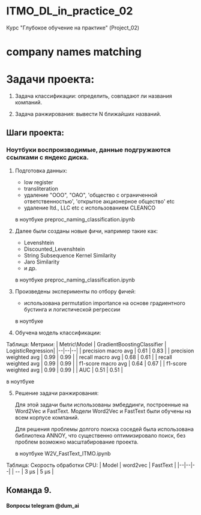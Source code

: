 # ITMO_DL_in_practice_02
Курс "Глубокое обучение на практике" (Project_02)

# company names matching

# Задачи проекта:

1. Задача классификации: определить, совпадают ли названия компаний.

2. Задача ранжирования: вывести N ближайших названий.

## Шаги проекта:

### Ноутбуки воспроизводимые, данные подгружаются ссылками с яндекс диска.

1) Подготовка данных:

   - low register
   - transliteration
   - удаление "ООО", "ОАО", 'общество с ограниченной ответственностью',
     'открытое акционерное общество' etc
   - удаление ltd., LLC etc с использованием CLEANCO
   
   в ноутбуке preproc_naming_classification.ipynb
   
2) Далее были созданы новые фичи, например такие как:

   - Levenshtein
   - Discounted_Levenshtein
   - String Subsequence Kernel Similarity
   - Jaro Similarity
   - и др.
    
    в ноутбуке preproc_naming_classification.ipynb

3) Произведены эксперименты по отбору фичей:

    - использована permutation importance 
      на основе градиентного бустинга и логистической регрессии
      
    в ноутбуке

4) Обучена модель классификации:

Таблица: Метрики: 
| Metric\Model | GradientBoostingClassifier | LogisticRegression|
|--|--|--|
| precision macro avg | 0.61 | 0.83 |
| precision weighted avg | 0.99 | 0.99 |
| recall macro avg | 0.68 | 0.61 |
| recall weighted avg | 0.99 | 0.99 |
| f1-score macro avg | 0.64 | 0.67 |
| f1-score weighted avg | 0.99 | 0.99 |
| AUC | 0.51 | 0.51 |

   в ноутбуке

5) Решение задачи ранжирования:

    Для этой задачи были использованы эмбеддинги, построенные на Word2Vec и FastText.
    Модели Word2Vec и FastText были обучены на всем корпусе компаний.
    
    Для решения проблемы долгого поиска соседей была использована библиотека ANNOY, что существенно оптимизировало поиск, без проблем возможно    масштабирование проекта.
    
    в ноутбуке W2V_FastText_ITMO.ipynb
    
Таблица: Скорость обработки CPU:
| Model | word2vec | FastText |
|--|--|--|
| -- | 3 µs | 5 µs |

## Команда 9.

#### Вопросы telegram @dum_ai

